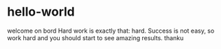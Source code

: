 # hello-world
welcome on bord
Hard work is exactly that: hard. Success is not easy, so work hard and you should start to see amazing results.
thanku
